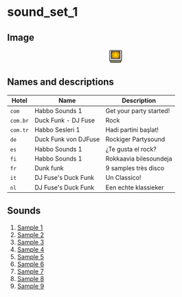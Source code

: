 # sound_set_1

## Image

<div align="center">

![sound_set_1](../uploads/imgs/01.gif)

</div>

## Names and descriptions

| Hotel | Name | Description |
|-|-|-|
| `com` | Habbo Sounds 1 | Get your party started! |
| `com.br` | Duck Funk - DJ Fuse | Rock |
| `com.tr` | Habbo Sesleri 1 | Hadi partini başlat! |
| `de` | Duck Funk von DJFuse | Rockiger Partysound |
| `es` | Habbo Sounds 1 | ¿Te gusta el rock? |
| `fi` | Habbo Sounds 1 | Rokkaavia bilesoundeja |
| `fr` | Dunk funk | 9 samples très disco |
| `it` | DJ Fuse's Duck Funk | Un Classico! |
| `nl` | DJ Fuse's Duck Funk | Een echte klassieker |

## Sounds

1. [Sample 1](../uploads/sounds/sound_machine_sample_1.mp3)
1. [Sample 2](../uploads/sounds/sound_machine_sample_2.mp3)
1. [Sample 3](../uploads/sounds/sound_machine_sample_3.mp3)
1. [Sample 4](../uploads/sounds/sound_machine_sample_4.mp3)
1. [Sample 5](../uploads/sounds/sound_machine_sample_5.mp3)
1. [Sample 6](../uploads/sounds/sound_machine_sample_6.mp3)
1. [Sample 7](../uploads/sounds/sound_machine_sample_7.mp3)
1. [Sample 8](../uploads/sounds/sound_machine_sample_8.mp3)
1. [Sample 9](../uploads/sounds/sound_machine_sample_9.mp3)